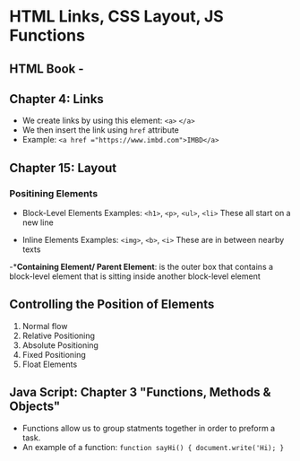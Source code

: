# HTML Links, CSS Layout, JS Functions

## HTML Book -

## Chapter 4: Links

- We create links by using this element: `<a>` `</a>`
- We then insert the link using `href` attribute
- Example: `<a href ="https://www.imbd.com">IMBD</a>`

## Chapter 15: Layout

### Positining Elements

- Block-Level Elements
  Examples: `<h1>`, `<p>`, `<ul>`, `<li>`
  These all start on a new line

- Inline Elements
  Examples: `<img>`, `<b>`, `<i>`
  These are in between nearby texts

 -***Containing Element/ Parent Element**: is the outer box that contains a block-level element that is sitting inside another block-level element

## Controlling the Position of Elements

1. Normal flow
2. Relative Positioning
3. Absolute Positioning
4. Fixed Positioning
5. Float Elements

## Java Script: Chapter 3 "Functions, Methods & Objects"

- Functions allow us to group statments together in order to preform a task.
- An example of a function:
  `function sayHi() {
    document.write('Hi);
  }`
